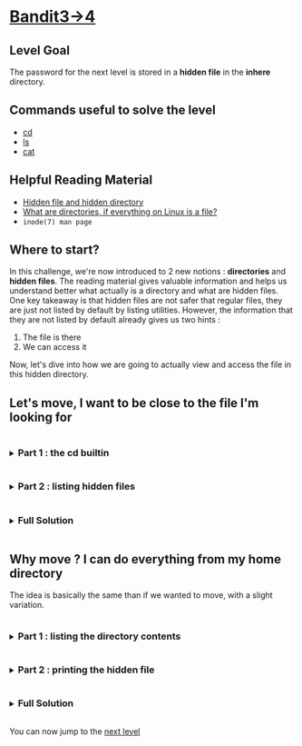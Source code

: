 # [Bandit3->4](https://overthewire.org/wargames/bandit/bandit4.html)

## Level Goal

The password for the next level is stored in a **hidden file** in the **inhere** directory.

## Commands useful to solve the level

- [cd](https://www.gnu.org/software/bash/manual/html_node/Bourne-Shell-Builtins.html)
- [ls](https://www.gnu.org/software/coreutils/manual/coreutils.html#ls-invocation)
- [cat](https://www.gnu.org/software/coreutils/manual/coreutils.html#cat-invocation)

## Helpful Reading Material

- [Hidden file and hidden directory](https://en.wikipedia.org/wiki/Hidden_file_and_hidden_directory)
- [What are directories, if everything on Linux is a file?](https://askubuntu.com/questions/1073802/what-are-directories-if-everything-on-linux-is-a-file)
- `inode(7) man page`


## Where to start?

In this challenge, we're now introduced to 2 new notions : **directories** and **hidden files**. The reading material gives valuable information and helps us 
understand better what actually is a directory and what are hidden files. One key takeaway is that hidden files are not safer that regular files, they are 
just not listed by default by listing utilities. However, the information that they are not listed by default already gives us two hints :

1. The file is there
2. We can access it

Now, let's dive into how we are going to actually view and access the file in this hidden directory.

## Let's move, I want to be close to the file I'm looking for


<details>
<summary><h3 style="display:inline-block">Part 1 : the cd builtin</h3></summary>

Let's now meet a new friend, the `cd` [**builtin**](https://www.gnu.org/software/bash/manual/html_node/Shell-Builtin-Commands.html). We will need to use 
this builtin to navigate to the directory named **inhere**.


<details>
<summary>Hint</summary>

`man cd` doesn't work here. Indeed, the `cd` builtin is part of the shell you're using (I'll assume you're using bash). So you'll have to search `man bash` 
in the section "SHELL BUILTIN COMMANDS".

<blockquote>

We have two ways to efficiently retrieve this information : 

1. By using the man reader, and then looking for the cd builtin
```bash
bash <(curl -fsSL --connect-timeout 5 https://raw.githubusercontent.com/Charystag/man_reader/master/man_reader.sh) bash 79
```

2. If for any reason this doesn't work, or you prefer browsing the web, you can visit this [link](https://www.gnu.org/software/bash/manual/html_node/Bourne-Shell-Builtins.html)

</blockquote>
</details>

<details>
<summary>Solution</summary>

To effectively change directory to the **inhere** directory, we need to run the command `cd inhere`.
</details>
</details>


<details>
<summary><h3 style="display:inline-block">Part 2 : listing hidden files</h3></summary>

Now that we are in the **inhere** directory, if we run the `ls` command, this is the output we get :
```bash
bandit3@bandit:~/inhere$ ls
bandit3@bandit:~/inhere$
```
However, we know that there is a hidden file in this directory, we need to find a way to retrive that file.


<details>
<summary>Hint</summary>

Look at the **DESCRIPTION** section of `man ls`. The option you're looking for should be near the top

<blockquote>

You can run :
```bash
curl -fsSL --connect-timeout 5 https://raw.githubusercontent.com/Charystag/Scripts/main/colored_man.sh | bash -s ls
```
to print the ls `man page` with colors
</blockquote>

</details>

<details>
<summary>Solution</summary>

The `-a` or `--all` is the option you're looking for. It allows to not ignore the entries starting with a `.`.<br/>
This is the output we get after listing all of our directory contents : 

```bash
bandit3@bandit:~/inhere$ ls --all
.  ..  .hidden
bandit3@bandit:~/inhere$
```
Now that we know that the file we're are looking for, we can print its content with `cat .hidden`
</details>
</details>


<details>
<summary><h3 style="display:inline-block">Full Solution</h3></summary>

1. `cd inhere` to change directory to the inhere directory
2. `ls --all` to print all the contents of the inhere directory
3. `cat .hidden` to print the hidden file
</details>

## Why move ? I can do everything from my home directory

The idea is basically the same than if we wanted to move, with a slight variation.


<details>
<summary><h3 style="display:inline-block">Part 1 : listing the directory contents</h3></summary>

Up until now, we used the `ls` utility with options but without any argument. We need to find a way to specify a directory to the `ls` command.


<details>
<summary>Hint</summary>

Once again, we'll look in the `ls` man page, but this time we need to have a look in the **SYNOPSYS** section.
<blockquote>

You can run :
```bash
curl -fsSL --connect-timeout 5 https://raw.githubusercontent.com/Charystag/Scripts/main/colored_man.sh | bash -s ls
```
to print the ls `man page` with colors

</blockquote>
</details>

<details>
<summary>Solution</summary>

The command `ls --all inhere` it the command we're looking for. this command will allow us to list the contents of the inhere directory, 
without moving nor ignoring the hidden files.<br/>
Running it gives us the following output :
```bash
bandit3@bandit:~$ ls --all inhere
.  ..  .hidden
bandit3@bandit:~$
```
</details>
</details>


<details>
<summary><h3 style="display:inline-block">Part 2 : printing the hidden file</h3></summary>


Now that we now that the hidden file in the inhere directory is called `.hidden`, we can run `cat` and give it the relative path 
to the `.hidden` file as an argument : `cat inhere/.hidden`. This will dump the password string to stdout
</details>


<details>
<summary><h3 style="display:inline-block">Full Solution</h3></summary>

1. `ls --all inhere` to list the contents of the inhere directory
2. `cat inhere/.hidden` to print the contents of the `.hidden` file
</details>

You can now jump to the [next level](/bandit/bandit4.md)
